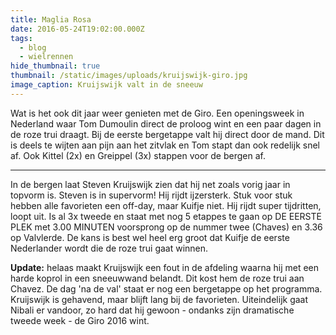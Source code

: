 ```yaml
---
title: Maglia Rosa
date: 2016-05-24T19:02:00.000Z
tags:
  - blog
  - wielrennen
hide_thumbnail: true
thumbnail: /static/images/uploads/kruijswijk-giro.jpg
image_caption: Kruijswijk valt in de sneeuw
---
```

Wat is het ook dit jaar weer genieten met de Giro. Een openingsweek in Nederland waar Tom Dumoulin direct de proloog wint en een paar dagen in de roze trui draagt. Bij de eerste bergetappe valt hij direct door de mand. Dit is deels te wijten aan pijn aan het zitvlak en Tom stapt dan ook redelijk snel af. Ook Kittel (2x) en Greippel (3x) stappen voor de bergen af.

---

In de bergen laat Steven Kruijswijk zien dat hij net zoals vorig jaar in topvorm is. Steven is in supervorm! Hij rijdt ijzersterk. Stuk voor stuk hebben alle favorieten een off-day, maar Kuifje niet. Hij rijdt super tijdritten, loopt uit. Is al 3x tweede en staat met nog 5 etappes te gaan op DE EERSTE PLEK met 3.00 MINUTEN voorsprong op de nummer twee (Chaves) en 3.36 op Valvlerde. De kans is best wel heel erg groot dat Kuifje de eerste Nederlander wordt die de roze trui gaat winnen.

**Update:** helaas maakt Kruijswijk een fout in de afdeling waarna hij met een harde koprol in een sneeuwwand belandt. Dit kost hem de roze trui aan Chavez. De dag 'na de val' staat er nog een bergetappe op het programma. Kruijswijk is gehavend, maar blijft lang bij de favorieten. Uiteindelijk gaat Nibali er vandoor, zo hard dat hij gewoon - ondanks zijn dramatische tweede week - de Giro 2016 wint.
